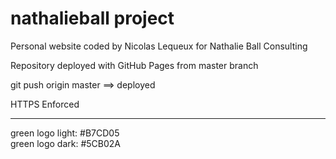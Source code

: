# nathalieball project

Personal website coded by Nicolas Lequeux for Nathalie Ball Consulting  

Repository deployed with GitHub Pages from master branch  

git push origin master ==> deployed  

HTTPS Enforced

---

green logo light: #B7CD05\
green logo dark: #5CB02A
